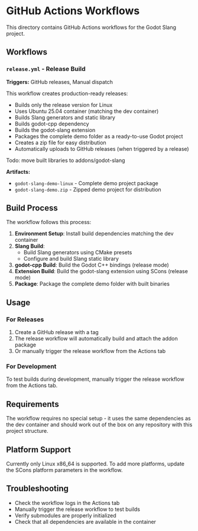 # GitHub Actions Workflows

This directory contains GitHub Actions workflows for the Godot Slang project.

## Workflows

### `release.yml` - Release Build
**Triggers:** GitHub releases, Manual dispatch

This workflow creates production-ready releases:

- Builds only the release version for Linux
- Uses Ubuntu 25.04 container (matching the dev container)
- Builds Slang generators and static library
- Builds godot-cpp dependency
- Builds the godot-slang extension
- Packages the complete demo folder as a ready-to-use Godot project
- Creates a zip file for easy distribution
- Automatically uploads to GitHub releases (when triggered by a release)

Todo: move built libraries to addons/godot-slang

**Artifacts:**
- `godot-slang-demo-linux` - Complete demo project package
- `godot-slang-demo.zip` - Zipped demo project for distribution

## Build Process

The workflow follows this process:

1. **Environment Setup**: Install build dependencies matching the dev container
2. **Slang Build**: 
   - Build Slang generators using CMake presets
   - Configure and build Slang static library
3. **godot-cpp Build**: Build the Godot C++ bindings (release mode)
4. **Extension Build**: Build the godot-slang extension using SCons (release mode)
5. **Package**: Package the complete demo folder with built binaries

## Usage

### For Releases
1. Create a GitHub release with a tag
2. The release workflow will automatically build and attach the addon package
3. Or manually trigger the release workflow from the Actions tab

### For Development
To test builds during development, manually trigger the release workflow from the Actions tab.

## Requirements

The workflow requires no special setup - it uses the same dependencies as the dev container and should work out of the box on any repository with this project structure.

## Platform Support

Currently only Linux x86_64 is supported. To add more platforms, update the SCons platform parameters in the workflow.

## Troubleshooting

- Check the workflow logs in the Actions tab
- Manually trigger the release workflow to test builds
- Verify submodules are properly initialized
- Check that all dependencies are available in the container
